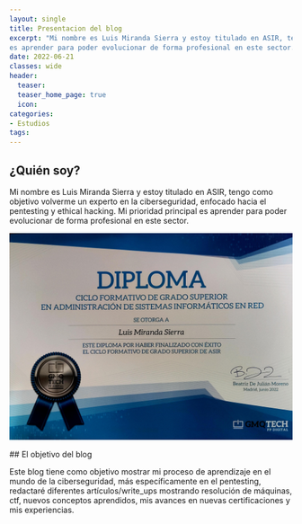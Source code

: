 ```yaml
---
layout: single
title: Presentacion del blog
excerpt: "Mi nombre es Luis Miranda Sierra y estoy titulado en ASIR, tengo como objetivo volverme un experto en la ciberseguridad, enfocado hacia el pentesting y ethical hacking. Mi prioridad principal 
es aprender para poder evolucionar de forma profesional en este sector."
date: 2022-06-21
classes: wide
header:
  teaser:  
  teaser_home_page: true
  icon: 
categories:
- Estudios
tags:  
---
```

## ¿Quién soy?

Mi nombre es Luis Miranda Sierra y estoy titulado en ASIR, tengo como objetivo volverme un experto en la ciberseguridad, enfocado hacia el pentesting y ethical hacking. Mi prioridad principal 
es aprender para poder evolucionar de forma profesional en este sector.

<p style="text-aling:center;"><img src="/assets/images/titulo.jpeg"></p>
## El objetivo del blog

Este blog tiene como objetivo mostrar mi proceso de aprendizaje en el mundo de la ciberseguridad, más específicamente en el pentesting, redactaré diferentes artículos/write_ups mostrando 
 resolución de máquinas, ctf, nuevos conceptos aprendidos, mis avances en nuevas certificaciones y mis experiencias.



